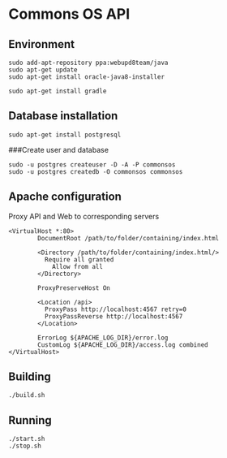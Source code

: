 # Commons OS API

## Environment

```
sudo add-apt-repository ppa:webupd8team/java
sudo apt-get update
sudo apt-get install oracle-java8-installer 

sudo apt-get install gradle 
```

## Database installation

```
sudo apt-get install postgresql
``` 

###Create user and database
```
sudo -u postgres createuser -D -A -P commonsos
sudo -u postgres createdb -O commonsos commonsos
```

## Apache configuration

Proxy API and Web to corresponding servers
```
<VirtualHost *:80>
        DocumentRoot /path/to/folder/containing/index.html

        <Directory /path/to/folder/containing/index.html/>
          Require all granted
         	Allow from all
        </Directory>

        ProxyPreserveHost On

        <Location /api>
          ProxyPass http://localhost:4567 retry=0
          ProxyPassReverse http://localhost:4567
        </Location>

        ErrorLog ${APACHE_LOG_DIR}/error.log
        CustomLog ${APACHE_LOG_DIR}/access.log combined
</VirtualHost>
```

## Building

```
./build.sh
```

## Running

```
./start.sh
./stop.sh

```